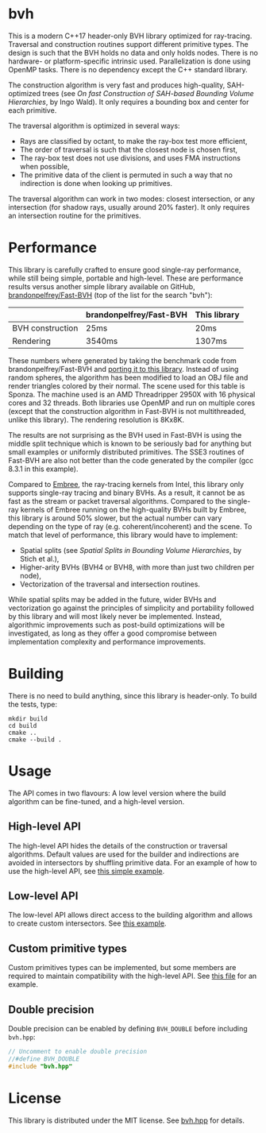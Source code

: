 # bvh

This is a modern C++17 header-only BVH library optimized for ray-tracing. Traversal and
construction routines support different primitive types. The design is such that the
BVH holds no data and only holds nodes. There is no hardware- or platform-specific
intrinsic used. Parallelization is done using OpenMP tasks. There is no dependency
except the C++ standard library.

The construction algorithm is very fast and produces high-quality, SAH-optimized trees
(see _On fast Construction of SAH-based Bounding Volume Hierarchies_, by Ingo Wald).
It only requires a bounding box and center for each primitive.

The traversal algorithm is optimized in several ways:

  - Rays are classified by octant, to make the ray-box test more efficient,
  - The order of traversal is such that the closest node is chosen first,
  - The ray-box test does not use divisions, and uses FMA instructions
    when possible,
  - The primitive data of the client is permuted in such a way that no
    indirection is done when looking up primitives.

The traversal algorithm can work in two modes: closest intersection,
or any intersection (for shadow rays, usually around 20% faster).
It only requires an intersection routine for the primitives.

# Performance

This library is carefully crafted to ensure good single-ray performance, while still
being simple, portable and high-level. These are performance results versus another
simple library available on GitHub, [brandonpelfrey/Fast-BVH](https://github.com/brandonpelfrey/Fast-BVH)
(top of the list for the search "bvh"):

|                   | brandonpelfrey/Fast-BVH |    This library    |
|-------------------|-------------------------|--------------------|
| BVH construction  |           25ms          |          20ms      |
| Rendering         |         3540ms          |        1307ms      |

These numbers where generated by taking the benchmark code from brandonpelfrey/Fast-BVH
and [porting it to this library](test/benchmark_vs_fastbvh.cpp). Instead of using random
spheres, the algorithm has been modified to load an OBJ file and render triangles colored
by their normal. The scene used for this table is Sponza. The machine used is an AMD
Threadripper 2950X with 16 physical cores and 32 threads. Both libraries use OpenMP and run
on multiple cores (except that the construction algorithm in Fast-BVH is not multithreaded,
unlike this library). The rendering resolution is 8Kx8K.

The results are not surprising as the BVH used in Fast-BVH is using the middle split technique
which is known to be seriously bad for anything but small examples or uniformly distributed
primitives. The SSE3 routines of Fast-BVH are also not better than the code generated by
the compiler (gcc 8.3.1 in this example).

Compared to [Embree](https://github.com/embree/embree), the ray-tracing kernels from Intel, this
library only supports single-ray tracing and binary BVHs. As a result, it cannot be as fast as the
stream or packet traversal algorithms. Compared to the single-ray kernels of Embree running on the
high-quality BVHs built by Embree, this library is around 50% slower, but the actual number can vary
depending on the type of ray (e.g. coherent/incoherent) and the scene. To match that level of performance,
this library would have to implement:

  - Spatial splits (see _Spatial Splits in Bounding Volume Hierarchies_, by Stich et al.),
  - Higher-arity BVHs (BVH4 or BVH8, with more than just two children per node),
  - Vectorization of the traversal and intersection routines.

While spatial splits may be added in the future, wider BVHs and vectorization go against the principles of
simplicity and portability followed by this library and will most likely never be implemented. Instead, algorithmic
improvements such as post-build optimizations will be investigated, as long as they offer a good compromise
between implementation complexity and performance improvements.

# Building

There is no need to build anything, since this library is header-only.
To build the tests, type:

    mkdir build
    cd build
    cmake ..
    cmake --build .

# Usage

The API comes in two flavours: A low level version where the build algorithm
can be fine-tuned, and a high-level version.

## High-level API

The high-level API hides the details of the construction or traversal algorithms.
Default values are used for the builder and indirections are avoided in intersectors
by shuffling primitive data. For an example of how to use the high-level API,
see [this simple example](test/simple_example.cpp).

## Low-level API

The low-level API allows direct access to the building algorithm and allows to create custom intersectors.
See [this example](test/custom_intersector.cpp).

## Custom primitive types

Custom primitives types can be implemented, but some members are required to maintain compatibility with the high-level API.
See [this file](test/custom_primitive.cpp) for an example.

## Double precision

Double precision can be enabled by defining `BVH_DOUBLE` before including `bvh.hpp`:

```cpp
// Uncomment to enable double precision
//#define BVH_DOUBLE
#include "bvh.hpp"
```

# License

This library is distributed under the MIT license. See [bvh.hpp](bvh.hpp) for details.
